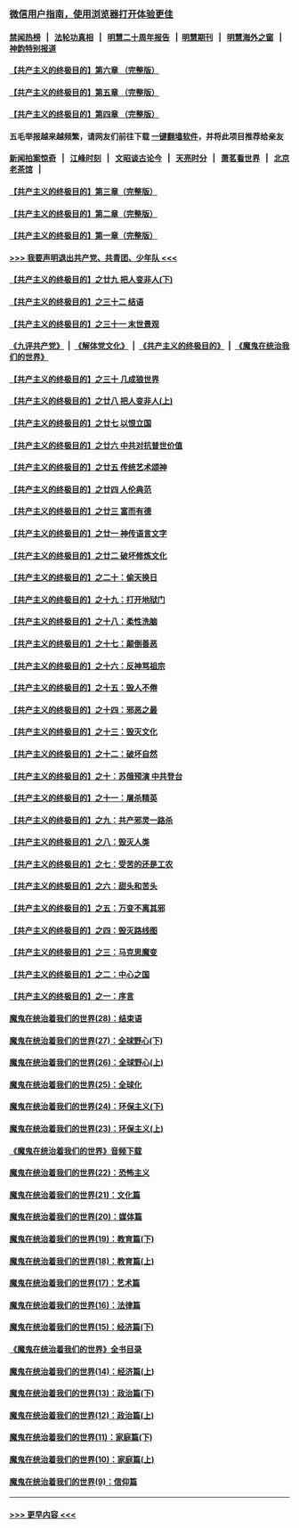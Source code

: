 ### [微信用户指南，使用浏览器打开体验更佳](https://github.com/gfw-breaker/banned-news1/blob/master/indexes/wechat-guide.md?t=0)
#### [禁闻热榜](热点新闻.md?t=0)  &nbsp;&nbsp;|&nbsp;&nbsp; [法轮功真相](https://github.com/gfw-breaker/truth/blob/master/README.md?t=0) &nbsp;&nbsp;|&nbsp;&nbsp; [明慧二十周年报告](https://github.com/gfw-breaker/mh-reports/blob/master/README.md?t=0) &nbsp;&nbsp;|&nbsp;&nbsp;[明慧期刊](https://github.com/gfw-breaker/mh-qikan) &nbsp;&nbsp;|&nbsp;&nbsp; [明慧海外之窗](https://github.com/gfw-breaker/mh-news/blob/master/README.md?t=0) &nbsp;&nbsp;|&nbsp;&nbsp; [神韵特别报道](https://github.com/gfw-breaker/mh-news/blob/master/shenyun.md?t=0)
#### [【共产主义的终极目的】第六章 （完整版）](../pages/nsc422/n11428913.md?t=02130222) 
#### [【共产主义的终极目的】第五章 （完整版）](../pages/nsc422/n11428912.md?t=02130222) 
#### [【共产主义的终极目的】第四章 （完整版）](../pages/nsc422/n11428907.md?t=02130222) 
#### 五毛举报越来越频繁，请网友们前往下载 [一键翻墙软件](https://github.com/gfw-breaker/ssr-accounts)，并将此项目推荐给亲友
#### [新闻拍案惊奇](https://github.com/gfw-breaker/banned-news1/blob/master/pages/link4.md) &nbsp;&nbsp;|&nbsp;&nbsp; [江峰时刻](https://github.com/gfw-breaker/banned-news1/blob/master/pages/link4.md) &nbsp;&nbsp;|&nbsp;&nbsp; [文昭谈古论今](https://github.com/gfw-breaker/banned-news1/blob/master/pages/link4.md) &nbsp;&nbsp;|&nbsp;&nbsp; [天亮时分](https://github.com/gfw-breaker/banned-news1/blob/master/pages/link4.md) &nbsp;&nbsp;|&nbsp;&nbsp; [萧茗看世界](https://github.com/gfw-breaker/banned-news1/blob/master/pages/link4.md) &nbsp;&nbsp;|&nbsp;&nbsp; [北京老茶馆](https://github.com/gfw-breaker/banned-news1/blob/master/pages/link4.md) &nbsp;&nbsp;|&nbsp;&nbsp; 
#### [【共产主义的终极目的】第三章（完整版）](../pages/nsc422/n11428848.md?t=02130222) 
#### [【共产主义的终极目的】第二章（完整版）](../pages/nsc422/n11428831.md?t=02130222) 
#### [【共产主义的终极目的】第一章（完整版）](../pages/nsc422/n11417651.md?t=02130222) 
#### [>>> 我要声明退出共产党、共青团、少年队 <<<](https://github.com/begood0513/goodnews/blob/master/quit/letter.md) 
#### [【共产主义的终极目的】之廿九 把人变非人(下)](../pages/nsc422/n11344140.md?t=02130222) 
#### [【共产主义的终极目的】之三十二 结语](../pages/nsc422/n11360535.md?t=02130222) 
#### [【共产主义的终极目的】之三十一 末世景观](../pages/nsc422/n11351129.md?t=02130222) 
#### [《九评共产党》](https://github.com/begood0513/9ping.md/blob/master/README.md) &nbsp;|&nbsp; [《解体党文化》](../../../../jtdwh.md/blob/master/README.md)  &nbsp;|&nbsp; [《共产主义的终极目的》](../../../../gczydzjmd.md/blob/master/README.md) &nbsp;|&nbsp; [《魔鬼在统治我们的世界》](../../../../mgztzwmdsj.md/blob/master/README.md) 
#### [【共产主义的终极目的】之三十 几成狼世界](../pages/nsc422/n11348280.md?t=02130222) 
#### [【共产主义的终极目的】之廿八 把人变非人(上)](../pages/nsc422/n11340492.md?t=02130222) 
#### [【共产主义的终极目的】之廿七 以恨立国](../pages/nsc422/n11336944.md?t=02130222) 
#### [【共产主义的终极目的】之廿六 中共对抗普世价值](../pages/nsc422/n11324785.md?t=02130222) 
#### [【共产主义的终极目的】之廿五 传统艺术颂神](../pages/nsc422/n11296396.md?t=02130222) 
#### [【共产主义的终极目的】之廿四 人伦典范](../pages/nsc422/n11296397.md?t=02130222) 
#### [【共产主义的终极目的】之廿三 富而有德](../pages/nsc422/n11283598.md?t=02130222) 
#### [【共产主义的终极目的】之廿一 神传语言文字](../pages/nsc422/n11263265.md?t=02130222) 
#### [【共产主义的终极目的】之廿二 破坏修炼文化](../pages/nsc422/n11245728.md?t=02130222) 
#### [【共产主义的终极目的】之二十：偷天换日](../pages/nsc422/n11238846.md?t=02130222) 
#### [【共产主义的终极目的】之十九：打开地狱门](../pages/nsc422/n11206376.md?t=02130222) 
#### [【共产主义的终极目的】之十八：柔性洗脑](../pages/nsc422/n11199994.md?t=02130222) 
#### [【共产主义的终极目的】之十七：颠倒善恶](../pages/nsc422/n11179782.md?t=02130222) 
#### [【共产主义的终极目的】之十六：反神骂祖宗](../pages/nsc422/n11166798.md?t=02130222) 
#### [【共产主义的终极目的】之十五：毁人不倦](../pages/nsc422/n11166792.md?t=02130222) 
#### [【共产主义的终极目的】之十四：邪恶之最](../pages/nsc422/n11150249.md?t=02130222) 
#### [【共产主义的终极目的】之十三：毁灭文化](../pages/nsc422/n11135227.md?t=02130222) 
#### [【共产主义的终极目的】之十二：破坏自然](../pages/nsc422/n11135214.md?t=02130222) 
#### [【共产主义的终极目的】之十：苏俄预演 中共登台](../pages/nsc422/n11118424.md?t=02130222) 
#### [【共产主义的终极目的】之十一：屠杀精英](../pages/nsc422/n11118442.md?t=02130222) 
#### [【共产主义的终极目的】之九：共产邪灵一路杀](../pages/nsc422/n11114139.md?t=02130222) 
#### [【共产主义的终极目的】之八：毁灭人类](../pages/nsc422/n11108503.md?t=02130222) 
#### [【共产主义的终极目的】之七：受苦的还是工农](../pages/nsc422/n11101809.md?t=02130222) 
#### [【共产主义的终极目的】之六：甜头和苦头](../pages/nsc422/n11096971.md?t=02130222) 
#### [【共产主义的终极目的】之五：万变不离其邪](../pages/nsc422/n11091285.md?t=02130222) 
#### [【共产主义的终极目的】之四：毁灭路线图](../pages/nsc422/n11086284.md?t=02130222) 
#### [【共产主义的终极目的】之三：马克思魔变](../pages/nsc422/n11061941.md?t=02130222) 
#### [【共产主义的终极目的】之二：中心之国](../pages/nsc422/n11047728.md?t=02130222) 
#### [【共产主义的终极目的】之一：序言](../pages/nsc422/n11086077.md?t=02130222) 
#### [魔鬼在统治着我们的世界(28)：结束语](../pages/nsc422/n10936246.md?t=02130222) 
#### [魔鬼在统治着我们的世界(27)：全球野心(下)](../pages/nsc422/n10928319.md?t=02130222) 
#### [魔鬼在统治着我们的世界(26)：全球野心(上)](../pages/nsc422/n10900318.md?t=02130222) 
#### [魔鬼在统治着我们的世界(25)：全球化](../pages/nsc422/n10788205.md?t=02130222) 
#### [魔鬼在统治着我们的世界(24)：环保主义(下)](../pages/nsc422/n10695307.md?t=02130222) 
#### [魔鬼在统治着我们的世界(23)：环保主义(上)](../pages/nsc422/n10688613.md?t=02130222) 
#### [《魔鬼在统治着我们的世界》音频下载](../pages/nsc422/n10635553.md?t=02130222) 
#### [魔鬼在统治着我们的世界(22)：恐怖主义](../pages/nsc422/n10614727.md?t=02130222) 
#### [魔鬼在统治着我们的世界(21)：文化篇](../pages/nsc422/n10597706.md?t=02130222) 
#### [魔鬼在统治着我们的世界(20)：媒体篇](../pages/nsc422/n10586579.md?t=02130222) 
#### [魔鬼在统治着我们的世界(19)：教育篇(下)](../pages/nsc422/n10564808.md?t=02130222) 
#### [魔鬼在统治着我们的世界(18)：教育篇(上)](../pages/nsc422/n10526970.md?t=02130222) 
#### [魔鬼在统治着我们的世界(17)：艺术篇](../pages/nsc422/n10499093.md?t=02130222) 
#### [魔鬼在统治着我们的世界(16)：法律篇](../pages/nsc422/n10485969.md?t=02130222) 
#### [魔鬼在统治着我们的世界(15)：经济篇(下)](../pages/nsc422/n10469975.md?t=02130222) 
#### [《魔鬼在统治着我们的世界》全书目录](../pages/nsc422/n10464261.md?t=02130222) 
#### [魔鬼在统治着我们的世界(14)：经济篇(上)](../pages/nsc422/n10457370.md?t=02130222) 
#### [魔鬼在统治着我们的世界(13)：政治篇(下)](../pages/nsc422/n10448270.md?t=02130222) 
#### [魔鬼在统治着我们的世界(12)：政治篇(上)](../pages/nsc422/n10444576.md?t=02130222) 
#### [魔鬼在统治着我们的世界(11)：家庭篇(下)](../pages/nsc422/n10440961.md?t=02130222) 
#### [魔鬼在统治着我们的世界(10)：家庭篇(上)](../pages/nsc422/n10435448.md?t=02130222) 
#### [魔鬼在统治着我们的世界(9)：信仰篇](../pages/nsc422/n10432159.md?t=02130222) 

----
#### [ >>> 更早内容 <<< ](../indexes/nsc422-earlier.md)
